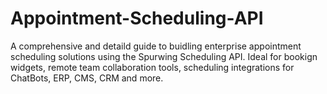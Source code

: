# Appointment-Scheduling-API
A comprehensive and detaild guide to buidling enterprise appointment scheduling solutions using the Spurwing Scheduling API. Ideal for bookign widgets, remote team collaboration tools, scheduling integrations for ChatBots, ERP, CMS, CRM and more.
